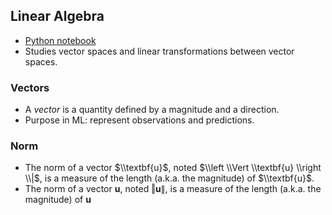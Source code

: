 ## Linear Algebra
* [Python notebook](https://github.com/ageron/handson-ml2/blob/master/math_linear_algebra.ipynb)
* Studies vector spaces and linear transformations between vector spaces.

### Vectors
* A *vector* is a quantity defined by a magnitude and a direction.
* Purpose in ML: represent observations and predictions.

### Norm
* The norm of a vector $\\textbf{u}$, noted $\\left \\Vert \\textbf{u} \\right \\|$, is a measure of the length (a.k.a. the magnitude) of $\\textbf{u}$.
* The norm of a vector $\textbf{u}$, noted $\left \Vert \textbf{u} \right \|$, is a measure of the length (a.k.a. the magnitude) of $\textbf{u}$
